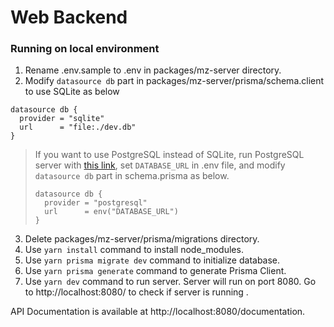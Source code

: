 # Web Backend

### Running on local environment

1. Rename .env.sample to .env in packages/mz-server directory.
2. Modify `datasource db` part in packages/mz-server/prisma/schema.client to use SQLite as below

```
datasource db {
  provider = "sqlite"
  url      = "file:./dev.db"
}
```

> If you want to use PostgreSQL instead of SQLite, run PostgreSQL server with [this link](../mz-server/dockers/postgresql/README.md), set `DATABASE_URL` in .env file, and modify `datasource db` part in schema.prisma as below.
>
> ```
> datasource db {
>   provider = "postgresql"
>   url      = env("DATABASE_URL")
> }
> ```

3. Delete packages/mz-server/prisma/migrations directory.
4. Use `yarn install` command to install node_modules.
5. Use `yarn prisma migrate dev` command to initialize database.
6. Use `yarn prisma generate` command to generate Prisma Client.
7. Use `yarn dev` command to run server. Server will run on port 8080. Go to http://localhost:8080/ to check if server is running .

API Documentation is available at http://localhost:8080/documentation.
